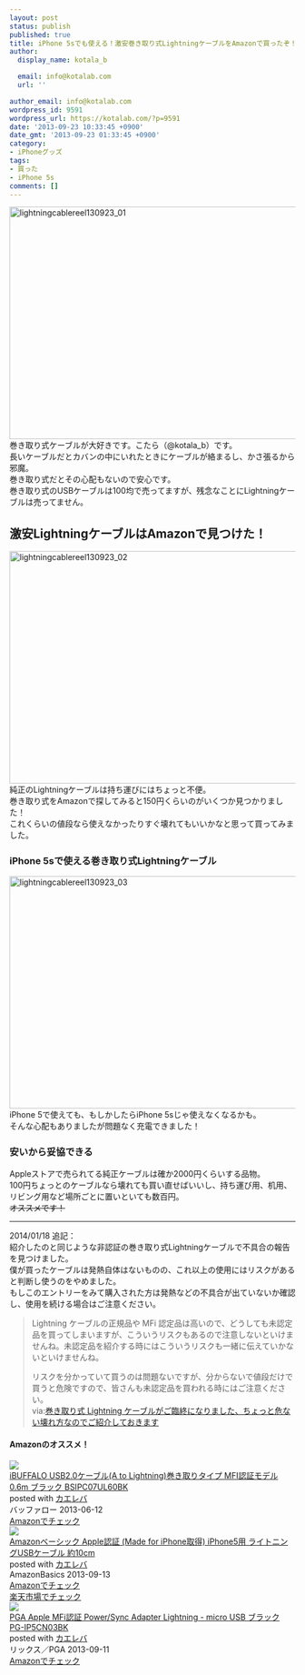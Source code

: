 ```yaml
---
layout: post
status: publish
published: true
title: iPhone 5sでも使える！激安巻き取り式LightningケーブルをAmazonで買ったぞ！
author:
  display_name: kotala_b

  email: info@kotalab.com
  url: ''

author_email: info@kotalab.com
wordpress_id: 9591
wordpress_url: https://kotalab.com/?p=9591
date: '2013-09-23 10:33:45 +0900'
date_gmt: '2013-09-23 01:33:45 +0900'
category:
- iPhoneグッズ
tags:
- 買った
- iPhone 5s
comments: []
---
```

<p><img src="https://kotalab.com/wp-content/uploads/lightningcablereel130923_01-546x409.jpg" alt="lightningcablereel130923_01" width="546" height="409" class="alignnone size-large wp-image-9594" /><br />
巻き取り式ケーブルが大好きです。こたら（@kotala_b）です。<br />
長いケーブルだとカバンの中にいれたときにケーブルが絡まるし、かさ張るから邪魔。<br />
巻き取り式だとその心配もないので安心です。<br />
巻き取り式のUSBケーブルは100均で売ってますが、残念なことにLightningケーブルは売ってません。<br />
<!--more--></p>
<h2>激安LightningケーブルはAmazonで見つけた！</h2>
<p><img src="https://kotalab.com/wp-content/uploads/lightningcablereel130923_02-546x409.jpg" alt="lightningcablereel130923_02" width="546" height="409" class="alignnone size-large wp-image-9593" /><br />
純正のLightningケーブルは持ち運びにはちょっと不便。<br />
巻き取り式をAmazonで探してみると150円くらいのがいくつか見つかりました！<br />
これくらいの値段なら使えなかったりすぐ壊れてもいいかなと思って買ってみました。</p>
<h3>iPhone 5sで使える巻き取り式Lightningケーブル</h3>
<p><img src="https://kotalab.com/wp-content/uploads/lightningcablereel130923_03-546x409.jpg" alt="lightningcablereel130923_03" width="546" height="409" class="alignnone size-large wp-image-9592" /><br />
iPhone 5で使えても、もしかしたらiPhone 5sじゃ使えなくなるかも。<br />
そんな心配もありましたが問題なく充電できました！</p>
<h3>安いから妥協できる</h3>
<p>Appleストアで売られてる純正ケーブルは確か2000円くらいする品物。<br />
100円ちょっとのケーブルなら壊れても買い直せばいいし、持ち運び用、机用、リビング用など場所ごとに置いといても数百円。<br />
<del datetime="2014-01-18T00:38:09+00:00">オススメです！</del></p>
<hr>
<p>2014/01/18 追記：<br />
紹介したのと同じような非認証の巻き取り式Lightningケーブルで不具合の報告を見つけました。<br />
僕が買ったケーブルは発熱自体はないものの、これ以上の使用にはリスクがあると判断し使うのをやめました。<br />
もしこのエントリーをみて購入された方は発熱などの不具合が出ていないか確認し、使用を続ける場合はご注意ください。</p>
<blockquote><p>Lightning ケーブルの正規品や MFi 認定品は高いので、どうしても未認定品を買ってしまいますが、こういうリスクもあるので注意しないといけませんね。未認定品を紹介する時にはこういうリスクも一緒に伝えていかないといけませんね。</p>
<p>リスクを分かっていて買うのは問題ないですが、分からないで値段だけで買うと危険ですので、皆さんも未認定品を買われる時にはご注意ください。<br />
via:<a href="http://azur256.com/archives/10414" target="_blank">巻き取り式 Lightning ケーブルがご臨終になりました、ちょっと危ない壊れ方なのでご紹介しておきます</a><a href="http://b.hatena.ne.jp/entry/http://azur256.com/archives/10414" target="_blank"><img border="0" src="http://b.hatena.ne.jp/entry/image/http://azur256.com/archives/10414" alt="" /></a>
</p></blockquote>
<h4 class="aam">Amazonのオススメ！</h4>
<div class="kaerebalink-box">
<div class="kaerebalink-image"><a href="http://www.amazon.co.jp/exec/obidos/ASIN/B00D68HLIC/same-22/ref=nosim/" rel="nofollow" target="_blank"><img src="http://ecx.images-amazon.com/images/I/31WVmLmsYmL._SL160_.jpg" style="border: none;" /></a></div>
<div class="kaerebalink-info">
<div class="kaerebalink-name"><a href="http://www.amazon.co.jp/exec/obidos/ASIN/B00D68HLIC/same-22/ref=nosim/" rel="nofollow" target="_blank">iBUFFALO USB2.0ケーブル(A to Lightning)巻き取りタイプ MFI認証モデル 0.6m ブラック BSIPC07UL60BK</a>
<div class="kaerebalink-powered-date">posted with <a href="http://kaereba.com" rel="nofollow" target="_blank">カエレバ</a></div>
</div>
<div class="kaerebalink-detail"> バッファロー 2013-06-12    </div>
<div class="kaerebalink-link1">
<div class="shoplinkamazon"><a href="http://www.amazon.co.jp/gp/search?keywords=USB2.0&__mk_ja_JP=%83J%83%5E%83J%83i&tag=same-22" rel="nofollow" target="_blank" title="アマゾン" >Amazonでチェック</a></div>
</div>
</div>
<div class="booklink-footer"></div>
</div>
<div class="kaerebalink-box">
<div class="kaerebalink-image"><a href="http://www.amazon.co.jp/exec/obidos/ASIN/B00B5RGAWY/same-22/ref=nosim/" rel="nofollow" target="_blank"><img src="http://ecx.images-amazon.com/images/I/41Y35nlVMwL._SL160_.jpg" style="border: none;" /></a></div>
<div class="kaerebalink-info">
<div class="kaerebalink-name"><a href="http://www.amazon.co.jp/exec/obidos/ASIN/B00B5RGAWY/same-22/ref=nosim/" rel="nofollow" target="_blank">Amazonベーシック Apple認証 (Made for iPhone取得) iPhone5用 ライトニングUSBケーブル 約10cm</a>
<div class="kaerebalink-powered-date">posted with <a href="http://kaereba.com" rel="nofollow" target="_blank">カエレバ</a></div>
</div>
<div class="kaerebalink-detail"> AmazonBasics 2013-09-13    </div>
<div class="kaerebalink-link1">
<div class="shoplinkamazon"><a href="http://www.amazon.co.jp/gp/search?keywords=Made%20for%20iPhone%8E%E6%93%BE&__mk_ja_JP=%83J%83%5E%83J%83i&tag=same-22" rel="nofollow" target="_blank" title="アマゾン" >Amazonでチェック</a></div>
<div class="shoplinkrakuten"><a href="http://c.af.moshimo.com/af/c/click?a_id=374939&p_id=54&pc_id=54&pl_id=616&s_v=b5Rz2P0601xu&url=http%3A%2F%2Fsearch.rakuten.co.jp%2Fsearch%2Fmall%2FMade%2520for%2520iPhone%25E5%258F%2596%25E5%25BE%2597%2F-%2Ff.1-p.1-s.1-sf.0-st.A-v.2%3Fx%3D0" rel="nofollow" target="_blank" title="楽天市場" >楽天市場でチェック</a></div>
</div>
</div>
<div class="booklink-footer"></div>
</div>
<div class="kaerebalink-box">
<div class="kaerebalink-image"><a href="http://www.amazon.co.jp/exec/obidos/ASIN/B00F4SAYEU/same-22/ref=nosim/" rel="nofollow" target="_blank"><img src="http://ecx.images-amazon.com/images/I/31ArfnrkjeL._SL160_.jpg" style="border: none;" /></a></div>
<div class="kaerebalink-info">
<div class="kaerebalink-name"><a href="http://www.amazon.co.jp/exec/obidos/ASIN/B00F4SAYEU/same-22/ref=nosim/" rel="nofollow" target="_blank">PGA Apple MFi認証 Power/Sync Adapter Lightning - micro USB ブラック PG-IP5CN03BK</a>
<div class="kaerebalink-powered-date">posted with <a href="http://kaereba.com" rel="nofollow" target="_blank">カエレバ</a></div>
</div>
<div class="kaerebalink-detail"> リックス／PGA 2013-09-11    </div>
<div class="kaerebalink-link1">
<div class="shoplinkamazon"><a href="http://www.amazon.co.jp/gp/search?keywords=Sync%20Adapter%20Lightning%20PGA%20Apple%20MFi%94F%8F%D8&__mk_ja_JP=%83J%83%5E%83J%83i&tag=same-22" rel="nofollow" target="_blank" title="アマゾン" >Amazonでチェック</a></div>
</div>
</div>
<div class="booklink-footer"></div>
</div>
